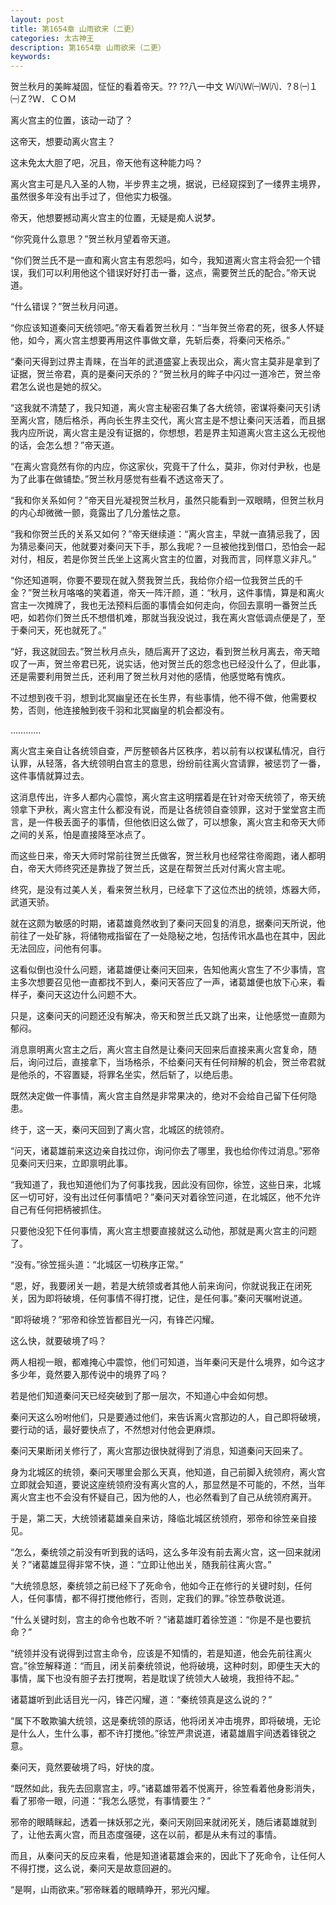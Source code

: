 ```yaml
---
layout: post
title: 第1654章 山雨欲来（二更）
categories: 太古神王
description: 第1654章 山雨欲来（二更）
keywords:
---
```


贺兰秋月的美眸凝固，怔怔的看着帝天。?? ??八一中文 Ｗ㈧Ｗ㈠Ｗ㈧．?８㈠１㈠Ｚ?Ｗ．ＣＯＭ

离火宫主的位置，该动一动了？

这帝天，想要动离火宫主？

这未免太大胆了吧，况且，帝天他有这种能力吗？

离火宫主可是凡入圣的人物，半步界主之境，据说，已经窥探到了一缕界主境界，虽然很多年没有出手过了，但他实力极强。

帝天，他想要撼动离火宫主的位置，无疑是痴人说梦。

“你究竟什么意思？”贺兰秋月望着帝天道。

“你们贺兰氏不是一直和离火宫主有恩怨吗，如今，我知道离火宫主将会犯一个错误，我们可以利用他这个错误好好打击一番，这点，需要贺兰氏的配合。”帝天说道。

“什么错误？”贺兰秋月问道。

“你应该知道秦问天统领吧。”帝天看着贺兰秋月：“当年贺兰帝君的死，很多人怀疑他，如今，离火宫主想要再用这件事做文章，先斩后奏，将秦问天格杀。”

“秦问天得到过界主青睐，在当年的武道盛宴上表现出众，离火宫主莫非是拿到了证据，贺兰帝君，真的是秦问天杀的？”贺兰秋月的眸子中闪过一道冷芒，贺兰帝君怎么说也是她的叔父。

“这我就不清楚了，我只知道，离火宫主秘密召集了各大统领，密谋将秦问天引诱至离火宫，随后格杀，再向长生界主交代，离火宫主是不想让秦问天活着，而且据我内应所说，离火宫主是没有证据的，你想想，若是界主知道离火宫主这么无视他的话，会怎么想？”帝天道。

“在离火宫竟然有你的内应，你这家伙，究竟干了什么，莫非，你对付尹秋，也是为了此事在做铺垫。”贺兰秋月感觉有些看不透这帝天了。

“我和你关系如何？”帝天目光凝视贺兰秋月，虽然只能看到一双眼睛，但贺兰秋月的内心却微微一颤，竟露出了几分羞怯之意。

“我和你贺兰氏的关系又如何？”帝天继续道：“离火宫主，早就一直猜忌我了，因为猜忌秦问天，他就要对秦问天下手，那么我呢？一旦被他找到借口，恐怕会一起对付，相反，若是你贺兰氏坐上这离火宫主的位置，对我而言，同样意义非凡。”

“你还知道啊，你要不要现在就入赘我贺兰氏，我给你介绍一位我贺兰氏的千金？”贺兰秋月咯咯的笑着道，帝天一阵汗颜，道：“秋月，这件事情，算是和离火宫主一次摊牌了，我也无法预料后面的事情会如何走向，你回去禀明一番贺兰氏吧，如若你们贺兰氏不想借机难，那就当我没说过，我在离火宫低调点便是了，至于秦问天，死也就死了。”

“好，我这就回去。”贺兰秋月点头，随后离开了这边，看到贺兰秋月离去，帝天暗叹了一声，贺兰帝君已死，说实话，他对贺兰氏的怨念也已经没什么了，但此事，还是需要利用贺兰氏，还利用了贺兰秋月对他的感情，他感觉略有愧疚。

不过想到夜千羽，想到北冥幽皇还在长生界，有些事情，他不得不做，他需要权势，否则，他连接触到夜千羽和北冥幽皇的机会都没有。

…………

离火宫主亲自让各统领自查，严厉整顿各片区秩序，若以前有以权谋私情况，自行认罪，从轻落，各大统领明白宫主的意思，纷纷前往离火宫请罪，被惩罚了一番，这件事情就算过去。

这消息传出，许多人都内心震惊，离火宫主这明摆着是在针对帝天统领了，帝天统领拿下尹秋，离火宫主什么都没有说，而是让各统领自查领罪，这对于堂堂宫主而言，是一件极丢面子的事情，但他依旧这么做了，可以想象，离火宫主和帝天大师之间的关系，怕是直接降至冰点了。

而这些日来，帝天大师时常前往贺兰氏做客，贺兰秋月也经常往帝阁跑，诸人都明白，帝天大师终究还是靠拢了贺兰氏，这是在帮贺兰氏对付离火宫主呢。

终究，是没有过美人关，看来贺兰秋月，已经拿下了这位杰出的统领，炼器大师，武道天骄。

就在这颇为敏感的时期，诸葛雄竟然收到了秦问天回复的消息，据秦问天所说，他前往了一处矿脉，将储物戒指留在了一处隐秘之地，包括传讯水晶也在其中，因此无法回应，问他有何事。

这看似倒也没什么问题，诸葛雄便让秦问天回来，告知他离火宫生了不少事情，宫主多次想要召见他一直都找不到人，秦问天答应了一声，诸葛雄便也放下心来，看样子，秦问天这边什么问题不大。

只是，这秦问天的问题还没有解决，帝天和贺兰氏又跳了出来，让他感觉一直颇为郁闷。

消息禀明离火宫主之后，离火宫主自然是让秦问天回来后直接来离火宫复命，随后，询问过后，直接拿下，当场格杀，不给秦问天有任何辩解的机会，贺兰帝君就是他杀的，不容置疑，将罪名坐实，然后斩了，以绝后患。

既然决定做一件事情，离火宫主自然是非常果决的，绝对不会给自己留下任何隐患。

终于，这一天，秦问天回到了离火宫，北城区的统领府。

“问天，诸葛雄前来这边亲自找过你，询问你去了哪里，我也给你传过消息。”邪帝见秦问天归来，立即禀明此事。

“我知道了，我也知道他们为了何事找我，因此没有回你，徐笠，这些日来，北城区一切可好，没有出过任何事情吧？”秦问天对着徐笠问道，在北城区，他不允许自己有任何把柄被抓住。

只要他没犯下任何事情，离火宫主想要直接就这么动他，那就是离火宫主的问题了。

“没有。”徐笠摇头道：“北城区一切秩序正常。”

“恩，好，我要闭关一趟，若是大统领或者其他人前来询问，你就说我正在闭死关，因为即将破境，任何事情不得打搅，记住，是任何事。”秦问天嘱咐说道。

“即将破境？”邪帝和徐笠皆都目光一闪，有锋芒闪耀。

这么快，就要破境了吗？

两人相视一眼，都难掩心中震惊，他们可知道，当年秦问天是什么境界，如今这才多少年，竟然要入那传说中的境界了吗？

若是他们知道秦问天已经突破到了那一层次，不知道心中会如何想。

秦问天这么吩咐他们，只是要通过他们，来告诉离火宫那边的人，自己即将破境，要行动的话，最好要快点了，不然想对付他会更麻烦。

秦问天果断闭关修行了，离火宫那边很快就得到了消息，知道秦问天回来了。

身为北城区的统领，秦问天哪里会那么天真，他知道，自己前脚入统领府，离火宫立即就会知道，要说这座统领府没有离火宫的人，那显然是不可能的，不然，当年离火宫主也不会没有怀疑自己，因为他的人，也必然看到了自己从统领府离开。

于是，第二天，大统领诸葛雄亲自来访，降临北城区统领府，邪帝和徐笠亲自接见。

“怎么，秦统领之前没有听到我的话吗，这么多年没有前去离火宫，这一回来就闭关？”诸葛雄显得非常不快，道：“立即让他出关，随我前往离火宫。”

“大统领息怒，秦统领之前已经下了死命令，他如今正在修行的关键时刻，任何人，任何事情，都不得打搅他修行，否则，定我们的罪。”徐笠恭敬说道。

“什么关键时刻，宫主的命令也敢不听？”诸葛雄盯着徐笠道：“你是不是也要抗命？”

“统领并没有说得到过宫主命令，应该是不知情的，若是知道，他会先前往离火宫。”徐笠解释道：“而且，闭关前秦统领说，他将破境，这种时刻，即便生天大的事情，属下也没有胆子去打搅啊，若是耽误了统领大人破境，我担待不起。”

诸葛雄听到此话目光一闪，锋芒闪耀，道：“秦统领真是这么说的？”

“属下不敢欺骗大统领，这是秦统领的原话，他将闭关冲击境界，即将破境，无论是什么人，生什么事，都不许打搅他。”徐笠严肃说道，诸葛雄眉宇间透着锋锐之意。

秦问天，竟然要破境了吗，好快的度。

“既然如此，我先去回禀宫主，哼。”诸葛雄带着不悦离开，徐笠看着他身影消失，看了邪帝一眼，问道：“我怎么感觉，有事情要生？”

邪帝的眼睛眯起，透着一抹妖邪之光，秦问天刚回来就闭死关，随后诸葛雄就到了，让他去离火宫，而且态度强硬，这在以前，都是从未有过的事情。

而且，从秦问天的反应来看，他是知道诸葛雄会来的，因此下了死命令，让任何人不得打搅，这么说，秦问天是故意回避的。

“是啊，山雨欲来。”邪帝眯着的眼睛睁开，邪光闪耀。
